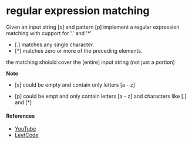 # regular expression matching

Given an input string [s] and pattern [p] implement a regular expression matching with cupport for '.' and '*'

- [.] matches any single character.
- [*] matches zero or more of the preceding elements.

the matching shoiuld cover the [entire] input string (not just a portion)

**Note**
- [s] could be empty and contain only letters [a - z]

- [p] could be empt and only contain letters [a - z] and characters like [.] and [*]

#### References

- [YouTube](https://www.youtube.com/watch?v=l3hda49XcDE&list=PLLXdhg_r2hKA7DPDsunoDZ-Z769jWn4R8&index=71&t=0s)
- [LeetCode](https://leetcode.com/problems/regular-expression-matching/description/)